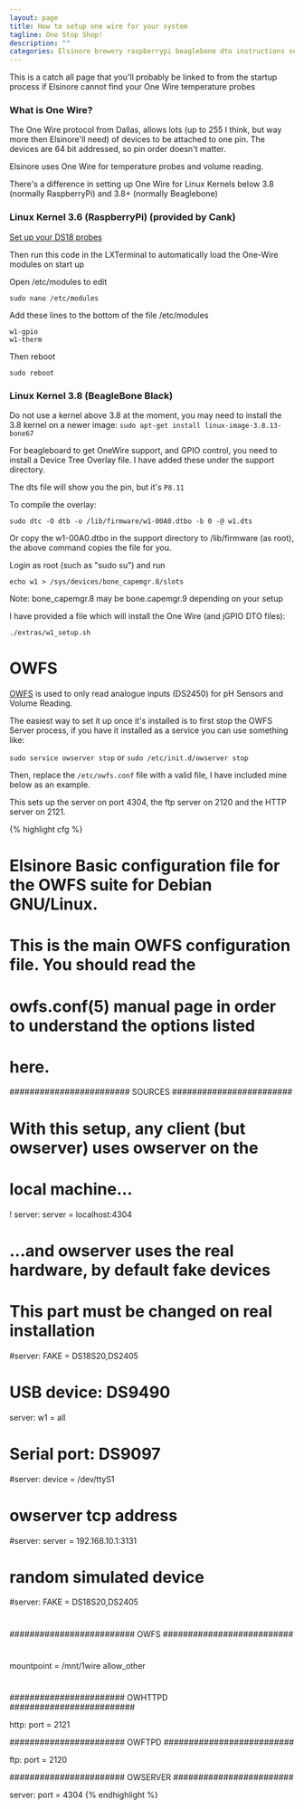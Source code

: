```yaml
---
layout: page
title: How to setup one wire for your system
tagline: One Stop Shop!
description: ""
categories: Elsinore brewery raspberrypi beaglebone dto instructions setup
---
```


This is a catch all page that you'll probably be linked to from the startup process if Elsinore cannot find your One Wire temperature probes

### What is One Wire?

The One Wire protocol from Dallas, allows lots (up to 255 I think, but way more then Elsinore'll need) of devices to be attached to one pin. The devices are 64 bit addressed, so pin order doesn't matter.

Elsinore uses One Wire for temperature probes and volume reading.

There's a difference in setting up One Wire for Linux Kernels below 3.8 (normally RaspberryPi) and 3.8+ (normally Beaglebone)

### Linux Kernel 3.6 (RaspberryPi) (provided by Cank)

[Set up your DS18 probes](https://www.cl.cam.ac.uk/projects/raspberrypi/tutorials/temperature/)

Then run this code in the LXTerminal to automatically load the One-Wire modules on start up

Open /etc/modules to edit

	sudo nano /etc/modules

Add these lines to the bottom of the file /etc/modules

	w1-gpio
	w1-therm

Then reboot

	sudo reboot

### Linux Kernel 3.8 (BeagleBone Black)

Do not use a kernel above 3.8 at the moment, you may need to install the 3.8 kernel on a newer image: ``` sudo apt-get install linux-image-3.8.13-bone67 ```
 
For beagleboard to get OneWire support, and GPIO control, you need to install a Device Tree Overlay file. I have added these under the support directory.

The dts file will show you the pin, but it's ```P8.11```

To compile the overlay: 

``` sudo dtc -O dtb -o /lib/firmware/w1-00A0.dtbo -b 0 -@ w1.dts ```

Or copy the w1-00A0.dtbo in the support directory to /lib/firmware (as root), the above command copies the file for you.

Login as root (such as "sudo su") and run 

``` echo w1 > /sys/devices/bone_capemgr.8/slots ```

Note: bone_capemgr.8 may be bone.capemgr.9 depending on your setup

I have provided a file which will install the One Wire (and jGPIO DTO files):

``` ./extras/w1_setup.sh ```

OWFS
=========

[OWFS](http://www.owfs.org) is used to only read analogue inputs (DS2450) for pH Sensors and Volume Reading.

The easiest way to set it up once it's installed is to first stop the OWFS Server process, if you have it installed as a service you can use something like:

``` sudo service owserver stop ``` or ``` sudo /etc/init.d/owserver stop ```

Then, replace the ```/etc/owfs.conf``` file with a valid file, I have included mine below as an example.

This sets up the server on port 4304, the ftp server on 2120 and the HTTP server on 2121. 

{% highlight cfg %}
# Elsinore Basic configuration file for the OWFS suite for Debian GNU/Linux.
#
#
# This is the main OWFS configuration file. You should read the
# owfs.conf(5) manual page in order to understand the options listed
# here.

######################## SOURCES ########################
#
# With this setup, any client (but owserver) uses owserver on the
# local machine...
! server: server = localhost:4304
#
# ...and owserver uses the real hardware, by default fake devices
# This part must be changed on real installation
#server: FAKE = DS18S20,DS2405
#
# USB device: DS9490
server: w1 = all
#
# Serial port: DS9097
#server: device = /dev/ttyS1
#
# owserver tcp address
#server: server = 192.168.10.1:3131
#
# random simulated device
#server: FAKE = DS18S20,DS2405
#
######################### OWFS ##########################
#
mountpoint = /mnt/1wire
allow_other
#
####################### OWHTTPD #########################

http: port = 2121

####################### OWFTPD ##########################

ftp: port = 2120

####################### OWSERVER ########################

server: port = 4304
{% endhighlight %}
